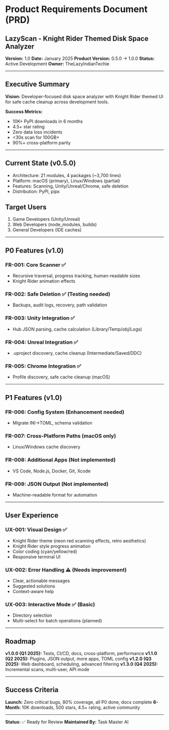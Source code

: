 # Product Requirements Document (PRD)
## LazyScan - Knight Rider Themed Disk Space Analyzer

**Version:** 1.0
**Date:** January 2025
**Product Version:** 0.5.0 → 1.0.0
**Status:** Active Development
**Owner:** TheLazyIndianTechie

---

## Executive Summary

**Vision:** Developer-focused disk space analyzer with Knight Rider themed UI for safe cache cleanup across development tools.

**Success Metrics:**
- 10K+ PyPI downloads in 6 months
- 4.5+ star rating
- Zero data loss incidents
- <30s scan for 100GB+
- 90%+ cross-platform parity

---

## Current State (v0.5.0)
- Architecture: 21 modules, 4 packages (~3,700 lines)
- Platform: macOS (primary), Linux/Windows (partial)
- Features: Scanning, Unity/Unreal/Chrome, safe deletion
- Distribution: PyPI, pipx

## Target Users
1. Game Developers (Unity/Unreal)
2. Web Developers (node_modules, builds)
3. General Developers (IDE caches)

---

## P0 Features (v1.0)

### FR-001: Core Scanner ✅
- Recursive traversal, progress tracking, human-readable sizes
- Knight Rider animation effects

### FR-002: Safe Deletion ✅ (Testing needed)
- Backups, audit logs, recovery, path validation

### FR-003: Unity Integration ✅
- Hub JSON parsing, cache calculation (Library/Temp/obj/Logs)

### FR-004: Unreal Integration ✅
- .uproject discovery, cache cleanup (Intermediate/Saved/DDC)

### FR-005: Chrome Integration ✅
- Profile discovery, safe cache cleanup (macOS)

---

## P1 Features (v1.0)

### FR-006: Config System (Enhancement needed)
- Migrate INI→TOML, schema validation

### FR-007: Cross-Platform Paths (macOS only)
- Linux/Windows cache discovery

### FR-008: Additional Apps (Not implemented)
- VS Code, Node.js, Docker, Git, Xcode

### FR-009: JSON Output (Not implemented)
- Machine-readable format for automation

---

## User Experience

### UX-001: Visual Design ✅
- Knight Rider theme (neon red scanning effects, retro aesthetics)
- Knight Rider style progress animation
- Color coding (cyan/yellow/red)
- Responsive terminal UI

### UX-002: Error Handling ⚠️ (Needs improvement)
- Clear, actionable messages
- Suggested solutions
- Context-aware help

### UX-003: Interactive Mode ✅ (Basic)
- Directory selection
- Multi-select for batch operations (planned)

---

## Roadmap

**v1.0.0 (Q1 2025):** Tests, CI/CD, docs, cross-platform, performance
**v1.1.0 (Q2 2025):** Plugins, JSON output, more apps, TOML config
**v1.2.0 (Q3 2025):** Web dashboard, scheduling, advanced filtering
**v1.3.0 (Q4 2025):** Incremental scans, multi-user, API mode

---

## Success Criteria

**Launch:** Zero critical bugs, 80% coverage, all P0 done, docs complete
**6-Month:** 10K downloads, 500 stars, 4.5+ rating, active community

---

**Status:** ✅ Ready for Review
**Maintained By:** Task Master AI
